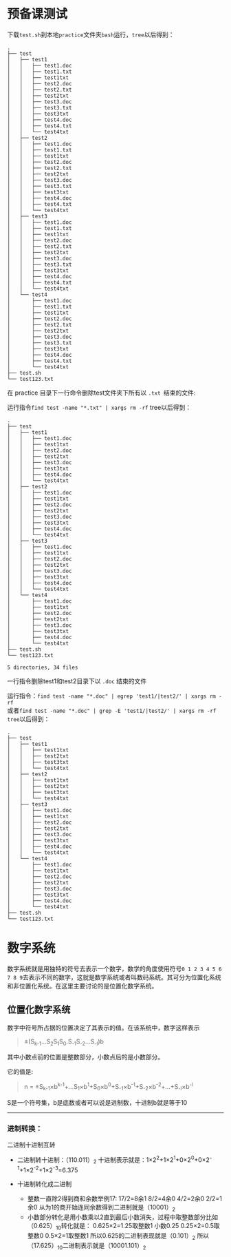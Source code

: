 # 预备课测试

下载`test.sh`到本地`practice`文件夹`bash`运行，`tree`以后得到：

```
.
├── test
│   ├── test1
│   │   ├── test1.doc
│   │   ├── test1.txt
│   │   ├── test1txt
│   │   ├── test2.doc
│   │   ├── test2.txt
│   │   ├── test2txt
│   │   ├── test3.doc
│   │   ├── test3.txt
│   │   ├── test3txt
│   │   ├── test4.doc
│   │   ├── test4.txt
│   │   └── test4txt
│   ├── test2
│   │   ├── test1.doc
│   │   ├── test1.txt
│   │   ├── test1txt
│   │   ├── test2.doc
│   │   ├── test2.txt
│   │   ├── test2txt
│   │   ├── test3.doc
│   │   ├── test3.txt
│   │   ├── test3txt
│   │   ├── test4.doc
│   │   ├── test4.txt
│   │   └── test4txt
│   ├── test3
│   │   ├── test1.doc
│   │   ├── test1.txt
│   │   ├── test1txt
│   │   ├── test2.doc
│   │   ├── test2.txt
│   │   ├── test2txt
│   │   ├── test3.doc
│   │   ├── test3.txt
│   │   ├── test3txt
│   │   ├── test4.doc
│   │   ├── test4.txt
│   │   └── test4txt
│   └── test4
│       ├── test1.doc
│       ├── test1.txt
│       ├── test1txt
│       ├── test2.doc
│       ├── test2.txt
│       ├── test2txt
│       ├── test3.doc
│       ├── test3.txt
│       ├── test3txt
│       ├── test4.doc
│       ├── test4.txt
│       └── test4txt
├── test.sh
└── test123.txt

```

在 practice 目录下一行命令删除test文件夹下所有以 `.txt `结束的文件:

运行指令`find test -name "*.txt" | xargs rm -rf`
tree以后得到：
```
.
├── test
│   ├── test1
│   │   ├── test1.doc
│   │   ├── test1txt
│   │   ├── test2.doc
│   │   ├── test2txt
│   │   ├── test3.doc
│   │   ├── test3txt
│   │   ├── test4.doc
│   │   └── test4txt
│   ├── test2
│   │   ├── test1.doc
│   │   ├── test1txt
│   │   ├── test2.doc
│   │   ├── test2txt
│   │   ├── test3.doc
│   │   ├── test3txt
│   │   ├── test4.doc
│   │   └── test4txt
│   ├── test3
│   │   ├── test1.doc
│   │   ├── test1txt
│   │   ├── test2.doc
│   │   ├── test2txt
│   │   ├── test3.doc
│   │   ├── test3txt
│   │   ├── test4.doc
│   │   └── test4txt
│   └── test4
│       ├── test1.doc
│       ├── test1txt
│       ├── test2.doc
│       ├── test2txt
│       ├── test3.doc
│       ├── test3txt
│       ├── test4.doc
│       └── test4txt
├── test.sh
└── test123.txt

5 directories, 34 files
```

一行指令删除test1和test2目录下以 `.doc` 结束的文件

运行指令：`find test -name "*.doc" | egrep 'test1/|test2/' | xargs rm -rf`</br>或者`find test -name "*.doc" | grep -E 'test1/|test2/' | xargs rm -rf`</br>`tree`以后得到：
```
.
├── test
│   ├── test1
│   │   ├── test1txt
│   │   ├── test2txt
│   │   ├── test3txt
│   │   └── test4txt
│   ├── test2
│   │   ├── test1txt
│   │   ├── test2txt
│   │   ├── test3txt
│   │   └── test4txt
│   ├── test3
│   │   ├── test1.doc
│   │   ├── test1txt
│   │   ├── test2.doc
│   │   ├── test2txt
│   │   ├── test3.doc
│   │   ├── test3txt
│   │   ├── test4.doc
│   │   └── test4txt
│   └── test4
│       ├── test1.doc
│       ├── test1txt
│       ├── test2.doc
│       ├── test2txt
│       ├── test3.doc
│       ├── test3txt
│       ├── test4.doc
│       └── test4txt
├── test.sh
└── test123.txt
```

# 数字系统
数字系统就是用独特的符号去表示一个数字，数学的角度使用符号`0 1 2 3 4 5 6 7 8 9`去表示不同的数字，这就是数字系统或者叫数码系统。其可分为位置化系统和非位置化系统。在这里主要讨论的是位置化数字系统。
## 位置化数字系统

数字中符号所占据的位置决定了其表示的值。在该系统中，数字这样表示
> ±(S<sub>k-1</sub>...S<sub>2</sub>S<sub>1</sub>S<sub>0</sub>.S<sub>-1</sub>S<sub>-2</sub>...S<sub>-l</sub>)b

其中小数点前的位置是整数部分，小数点后的是小数部分。

它的值是:

> n = ±S<sub>k-1</sub>×b<sup>k-1</sup>+...S<sub>1</sub>×b<sup>1</sup>+S<sub>0</sub>×b<sup>0</sup>+S<sub>-1</sub>×b<sup>-1</sup>+S<sub>-2</sub>×b<sup>-2</sup>+...+S<sub>-l</sub>×b<sup>-l</sup>

S是一个符号集，b是底数或者可以说是进制数，十进制b就是等于10

---

### 进制转换：

二进制十进制互转
    
- 二进制转十进制：（110.011）<sub>2</sub>
    十进制表示就是：1×2<sup>2</sup>+1×2<sup>1</sup>+0×2<sup>0</sup>+0×2<sup>-1</sup>+1×2<sup>-2</sup>+1×2<sup>-3</sup>=6.375
- 十进制转化成二进制
        
    - 整数一直除2得到商和余数举例17:
        17/2=8余1
        8/2=4余0
        4/2=2余0
        2/2=1余0
        从为1的商开始连同余数得到二进制就是（10001）<sub>2</sub>
    - 小数部分转化是用小数乘以2直到最后小数消失，过程中取整数部分比如（0.625）<sub>10</sub>转化就是：
        0.625×2=1.25取整数1 小数0.25
        0.25×2=0.5取整数0
        0.5×2=1取整数1
        所以0.625的二进制表现就是（0.101）<sub>2</sub>
所以（17.625）<sub>10</sub>二进制表示就是（10001.101）<sub>2</sub>